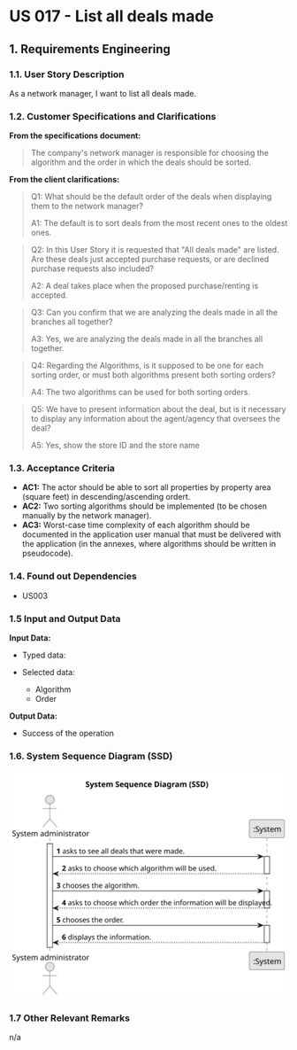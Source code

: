 # US 017 - List all deals made

## 1. Requirements Engineering


### 1.1. User Story Description


As a network manager, I want to list all deals made.


### 1.2. Customer Specifications and Clarifications 


**From the specifications document:**

> The company's network manager is responsible for choosing the algorithm and the order in which the deals should be sorted.

**From the client clarifications:**

> Q1: What should be the default order of the deals when displaying them to the network manager?
>
> A1: The default is to sort deals from the most recent ones to the oldest ones.

> Q2: In this User Story it is requested that "All deals made" are listed. Are these deals just accepted purchase requests, or are declined purchase requests also included?
>
> A2: A deal takes place when the proposed purchase/renting is accepted.

> Q3: Can you confirm that we are analyzing the deals made in all the branches all together?
>
> A3: Yes, we are analyzing the deals made in all the branches all together.

> Q4: Regarding the Algorithms, is it supposed to be one for each sorting order, or must both algorithms present both sorting orders?
>
> A4: The two algorithms can be used for both sorting orders.

> Q5: We have to present information about the deal, but is it necessary to display any information about the agent/agency that oversees the deal?
>
> A5: Yes, show the store ID and the store name

### 1.3. Acceptance Criteria

* **AC1:** The actor should be able to sort all properties by property area (square feet) in descending/ascending ordert.
* **AC2:** Two sorting algorithms should be implemented (to be chosen manually by the network manager).
* **AC3:** Worst-case time complexity of each algorithm should be documented in the application user manual that must be delivered with the application (in the annexes, where algorithms should be written in pseudocode).

### 1.4. Found out Dependencies

* US003 
### 1.5 Input and Output Data

**Input Data:**

* Typed data:

* Selected data:
    * Algorithm
    * Order

**Output Data:**

* Success of the operation

### 1.6. System Sequence Diagram (SSD)

![System Sequence Diagram - Alternative One](svg/us017-system-sequence-diagram.svg)

### 1.7 Other Relevant Remarks

n/a